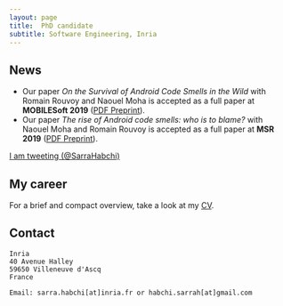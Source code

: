 ```yaml
---
layout: page
title:  PhD candidate
subtitle: Software Engineering, Inria
---
```


## News
- Our paper *On the Survival of Android Code Smells in the Wild* with Romain Rouvoy and Naouel Moha is accepted as a full paper at **MOBILESoft 2019** ([PDF Preprint](https://hal.inria.fr/hal-02059097/document)). 
- Our paper *The rise of Android code smells: who is to blame?* with Naouel Moha and Romain Rouvoy is accepted as a full paper at **MSR 2019** ([PDF Preprint](https://hal.inria.fr/hal-02054788/document)). 

<p>
 <a class="twitter-timeline"
 href="https://twitter.com/SarraHabchi"
 data-widget-id="340639437736255489"
 data-chrome="nofooter noborders transparent" data-tweet-limit="3">I am tweeting (@SarraHabchi)</a>
 <script>
						!function(d, s, id) {
							var js, fjs = d.getElementsByTagName(s)[0], p = /^http:/
									.test(d.location) ? 'http' : 'https';
							if (!d.getElementById(id)) {
								js = d.createElement(s);
								js.id = id;
								js.src = p
										+ "://platform.twitter.com/widgets.js";
								fjs.parentNode.insertBefore(js, fjs);
							}
						}(document, "script", "twitter-wjs");
 </script>
</p>

## My career

For a brief and compact overview, take a look at my  [CV](../documents/Habchi_compactCV.pdf). 


## Contact

```
Inria
40 Avenue Halley
59650 Villeneuve d'Ascq
France

Email: sarra.habchi[at]inria.fr or habchi.sarrah[at]gmail.com
```


